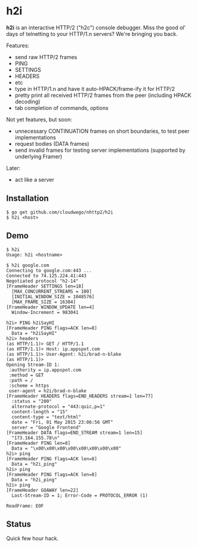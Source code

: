 # h2i

**h2i** is an interactive HTTP/2 ("h2c") console debugger. Miss the good ol'
days of telnetting to your HTTP/1.n servers? We're bringing you
back.

Features:
- send raw HTTP/2 frames
 - PING
 - SETTINGS
 - HEADERS
 - etc
- type in HTTP/1.n and have it auto-HPACK/frame-ify it for HTTP/2
- pretty print all received HTTP/2 frames from the peer (including HPACK decoding)
- tab completion of commands, options

Not yet features, but soon:
- unnecessary CONTINUATION frames on short boundaries, to test peer implementations 
- request bodies (DATA frames)
- send invalid frames for testing server implementations (supported by underlying Framer)

Later:
- act like a server

## Installation

```
$ go get github.com/cloudwego/nhttp2/h2i
$ h2i <host>
```

## Demo

```
$ h2i
Usage: h2i <hostname>
  
$ h2i google.com
Connecting to google.com:443 ...
Connected to 74.125.224.41:443
Negotiated protocol "h2-14"
[FrameHeader SETTINGS len=18]
  [MAX_CONCURRENT_STREAMS = 100]
  [INITIAL_WINDOW_SIZE = 1048576]
  [MAX_FRAME_SIZE = 16384]
[FrameHeader WINDOW_UPDATE len=4]
  Window-Increment = 983041
  
h2i> PING h2iSayHI
[FrameHeader PING flags=ACK len=8]
  Data = "h2iSayHI"
h2i> headers
(as HTTP/1.1)> GET / HTTP/1.1
(as HTTP/1.1)> Host: ip.appspot.com
(as HTTP/1.1)> User-Agent: h2i/brad-n-blake
(as HTTP/1.1)>  
Opening Stream-ID 1:
 :authority = ip.appspot.com
 :method = GET
 :path = /
 :scheme = https
 user-agent = h2i/brad-n-blake
[FrameHeader HEADERS flags=END_HEADERS stream=1 len=77]
  :status = "200"
  alternate-protocol = "443:quic,p=1"
  content-length = "15"
  content-type = "text/html"
  date = "Fri, 01 May 2015 23:06:56 GMT"
  server = "Google Frontend"
[FrameHeader DATA flags=END_STREAM stream=1 len=15]
  "173.164.155.78\n"
[FrameHeader PING len=8]
  Data = "\x00\x00\x00\x00\x00\x00\x00\x00"
h2i> ping  
[FrameHeader PING flags=ACK len=8]  
  Data = "h2i_ping"  
h2i> ping  
[FrameHeader PING flags=ACK len=8]
  Data = "h2i_ping"
h2i> ping
[FrameHeader GOAWAY len=22]
  Last-Stream-ID = 1; Error-Code = PROTOCOL_ERROR (1)

ReadFrame: EOF
```

## Status

Quick few hour hack.
